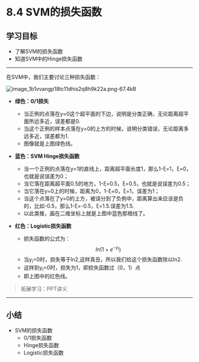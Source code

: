 # 8.4 SVM的损失函数

## 学习目标

- 了解SVM的损失函数
- 知道SVM中的Hinge损失函数

------



在SVM中，我们主要讨论三种损失函数：

![image_1b1vvangp18tc11dhis2q8h9k22a.png-67.4kB](https://tva1.sinaimg.cn/large/006tNbRwgy1gaf3hyrttij30ke09wdhf.jpg)



- **绿色：0/1损失** 
    - 当正例的点落在y=0这个超平面的下边，说明是分类正确，无论距离超平面所远多近，误差都是0. 
    - 当这个正例的样本点落在y=0的上方的时候，说明分类错误，无论距离多远多近，误差都为1.
    - 图像就是上图绿色线。

- **蓝色：SVM Hinge损失函数** 
    - 当一个正例的点落在y=1的直线上，距离超平面长度1，那么1-ξ=1，ξ=0，也就是说误差为0； 
    - 当它落在距离超平面0.5的地方，1-ξ=0.5，ξ=0.5，也就是说误差为0.5； 
    - 当它落在y=0上的时候，距离为0，1-ξ=0，ξ=1，误差为1； 
    - 当这个点落在了y=0的上方，被误分到了负例中，距离算出来应该是负的，比如-0.5，那么1-ξ=-0.5，ξ=1.5.误差为1.5. 
    - 以此类推，画在二维坐标上就是上图中蓝色那根线了。

- **红色：Logistic损失函数** 
    - 损失函数的公式为：$$ln(1+e^{-y_i}) $$
    - 当y<sub>i</sub>=0​时，损失等于ln2,这样真丑，所以我们给这个损失函数除以ln2. 
    - 这样到y<sub>i</sub>=0时，损失为1，即损失函数过（0，1）点 
    - 即上图中的红色线。

> 拓展学习：PPT讲义



------

## 小结

- SVM的损失函数
    - 0/1损失函数
    - Hinge损失函数
    - Logistic损失函数
